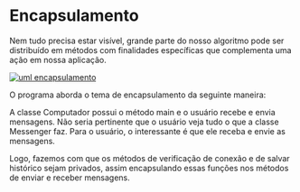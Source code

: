 # Encapsulamento

Nem tudo precisa estar visível, grande parte do nosso algoritmo pode ser distribuído em
métodos com finalidades específicas que complementa uma ação em nossa aplicação.

<a href="https://im.ge/i/uml-encapsulamento.KairVc"><img src="https://i.im.ge/2024/05/25/KairVc.uml-encapsulamento.png" alt="uml encapsulamento" border="0"></a>

O programa aborda o tema de encapsulamento da seguinte maneira:

A classe Computador possui o método main e o usuário recebe e envia mensagens. Não seria pertinente que o usuário 
veja tudo o que a classe Messenger faz. Para o usuário, o interessante é que ele receba e envie as mensagens.

Logo, fazemos com que os métodos de verificação de conexão e de salvar histórico sejam privados, assim encapsulando
essas funções nos métodos de enviar e receber mensagens.



